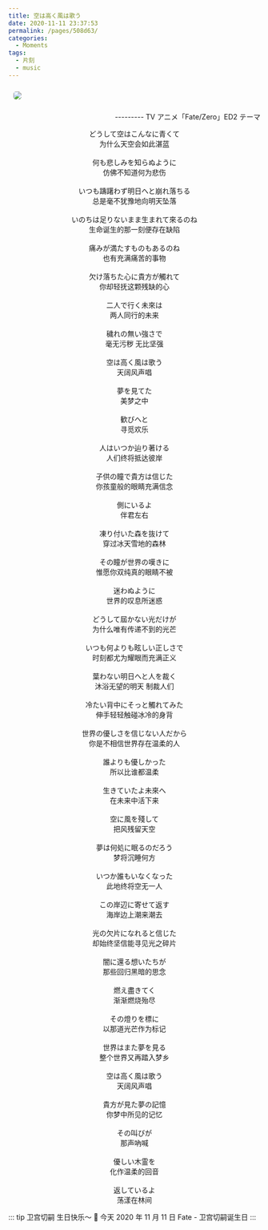```yaml
---
title: 空は高く風は歌う
date: 2020-11-11 23:37:53
permalink: /pages/508d63/
categories:
  - Moments
tags:
  - 片刻
  - music
---
```


<img src="https://cdn.jsdelivr.net/gh/zhixiangyao/CDN/images/anime/fate-zero/5F5FD193-354B-4C61-A55A-92784589300F_1_105_c.jpeg" style="margin: 10px; border-radius: 5px;" />

<p align="right"> --------- TV アニメ「Fate/Zero」ED2 テーマ</p>

<!-- more -->

<center>どうして空はこんなに青くて</center>
<center>为什么天空会如此湛蓝</center>
</br>
<center>何も悲しみを知らぬように</center>
<center>仿佛不知道何为悲伤</center>
</br>
<center>いつも躊躇わず明日へと崩れ落ちる</center>
<center>总是毫不犹豫地向明天坠落</center>
</br>
<center>いのちは足りないまま生まれて來るのね</center>
<center>生命诞生的那一刻便存在缺陷</center>
</br>
<center>痛みが満たすものもあるのね</center>
<center>也有充满痛苦的事物</center>
</br>
<center>欠け落ちた心に貴方が觸れて</center>
<center>你却轻抚这颗残缺的心</center>
</br>
<center>二人で行く未來は</center>
<center>两人同行的未来</center>
</br>
<center>穢れの無い強さで</center>
<center>毫无污秽 无比坚强</center>
</br>
<center>空は高く風は歌う</center>
<center>天阔风声唱</center>
</br>
<center>夢を見てた</center>
<center>美梦之中</center>
</br>
<center>歓びへと</center>
<center>寻觅欢乐</center>
</br>
<center>人はいつか辿り著ける</center>
<center>人们终将抵达彼岸</center>
</br>
<center>子供の瞳で貴方は信じた</center>
<center>你孩童般的眼睛充满信念</center>
</br>
<center>側にいるよ</center>
<center>伴君左右</center>
</br>
<center>凍り付いた森を抜けて</center>
<center>穿过冰天雪地的森林</center>
</br>
<center>その瞳が世界の嘆きに</center>
<center>惟愿你双纯真的眼睛不被</center>
</br>
<center>迷わぬように</center>
<center>世界的叹息所迷惑</center>
</br>
<center>どうして屆かない光だけが</center>
<center>为什么唯有传递不到的光芒</center>
</br>
<center>いつも何よりも眩しい正しさで</center>
<center>时刻都尤为耀眼而充满正义</center>
</br>
<center>葉わない明日へと人を裁く</center>
<center>沐浴无望的明天 制裁人们</center>
</br>
<center>冷たい背中にそっと觸れてみた</center>
<center>伸手轻轻触碰冰冷的身背</center>
</br>
<center>世界の優しさを信じない人だから</center>
<center>你是不相信世界存在温柔的人</center>
</br>
<center>誰よりも優しかった</center>
<center>所以比谁都温柔</center>
</br>
<center>生きていたよ未來へ</center>
<center>在未来中活下来</center>
</br>
<center>空に風を殘して</center>
<center>把风残留天空</center>
</br>
<center>夢は何処に眠るのだろう</center>
<center>梦将沉睡何方</center>
</br>
<center>いつか誰もいなくなった</center>
<center>此地终将空无一人</center>
</br>
<center>この岸辺に寄せて返す</center>
<center>海岸边上潮来潮去</center>
</br>
<center>光の欠片になれると信じた</center>
<center>却始终坚信能寻见光之碎片</center>
</br>
<center>闇に還る想いたちが</center>
<center>那些回归黑暗的思念</center>
</br>
<center>燃え盡きてく</center>
<center>渐渐燃烧殆尽</center>
</br>
<center>その燈りを標に</center>
<center>以那道光芒作为标记</center>
</br>
<center>世界はまた夢を見る</center>
<center>整个世界又再踏入梦乡</center>
</br>
<center>空は高く風は歌う</center>
<center>天阔风声唱</center>
</br>
<center>貴方が見た夢の記憶</center>
<center>你梦中所见的记忆</center>
</br>
<center>その叫びが</center>
<center>那声吶喊</center>
</br>
<center>優しい木霊を</center>
<center>化作温柔的回音</center>
</br>
<center>返しているよ</center>
<center>荡漾在林间</center>

::: tip 卫宫切嗣 生日快乐～ 🎉
今天 2020 年 11 月 11 日 Fate - 卫宫切嗣诞生日
:::

<DynamicImportPhotoSwipe 
  :items="[{src: 'https://cdn.jsdelivr.net/gh/zhixiangyao/CDN/images/anime/fate-zero/B6C9C750-AADA-48D9-83B1-2C8CC7DADE6F_1_105_c.jpeg',thumbnail: 'https://cdn.jsdelivr.net/gh/zhixiangyao/CDN/images/anime/fate-zero/B6C9C750-AADA-48D9-83B1-2C8CC7DADE6F_1_105_c.jpeg',w: 860,h: 483},
           {src: 'https://cdn.jsdelivr.net/gh/zhixiangyao/CDN/images/anime/fate-zero/353CB53A-40FE-4BDE-BB3D-A986A1CCCA05_1_105_c.jpeg',thumbnail: 'https://cdn.jsdelivr.net/gh/zhixiangyao/CDN/images/anime/fate-zero/353CB53A-40FE-4BDE-BB3D-A986A1CCCA05_1_105_c.jpeg',w: 860,h: 483}]"
/>
